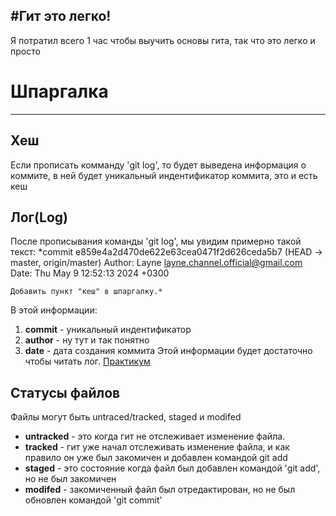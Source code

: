 #Гит это легко!
---
Я потратил всего 1 час чтобы выучить основы гита, так что это легко и просто



# Шпаргалка
---

## Хеш

Если прописать комманду 'git log', то будет выведена информация о коммите, в ней будет уникальный индентификатор коммита, это и есть кеш

## Лог(Log)

После прописывания команды 'git log', мы увидим примерно такой текст:
*commit e859e4a2d470de622e63cea0471f2d626ceda5b7 (HEAD -> master, origin/master)
Author: Layne <layne.channel.official@gmail.com>
Date:   Thu May 9 12:52:13 2024 +0300

    Добавить пункт "кеш" в шпаргалку.*

В этой информации:
1. **commit** - уникальный индентификатор
2. **author** - ну тут и так понятно
3. **date** - дата создания коммита
Этой информации будет достаточно чтобы читать лог.
[Практикум](https://practicum.yandex.ru/trainer/git-basics/lesson/2e019bb7-08bf-49ed-9860-26c0bdd8fe8a/ "Тут более детальная теория")

## Статусы файлов

Файлы могут быть untraced/tracked, staged и modifed
- **untracked** - это когда гит не отслеживает изменение файла.
- **tracked** - гит уже начал отслеживать изменение файла, и как правило он уже был закомичен и добавлен командой git add
- **staged** - это состояние когда файл был добавлен командой 'git add', но не был закомичен
- **modifed** - закомиченный файл был отредактирован, но не был обновлен командой 'git commit'